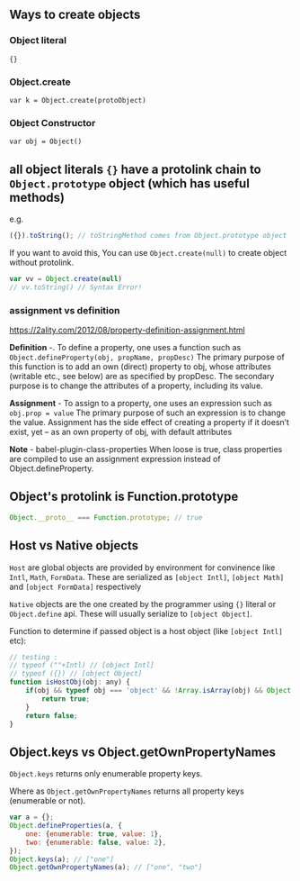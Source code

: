

## Ways to create objects

### Object literal

`{}`

### Object.create

`var k = Object.create(protoObject)`

### Object Constructor

`var obj = Object()`

## all object literals `{}` have a protolink chain to `Object.prototype` object (which has useful methods)

e.g.
```js
({}).toString(); // toStringMethod comes from Object.prototype object
```

If you want to avoid this, You can use `Object.create(null)` to create object without protolink.

```js
var vv = Object.create(null)
// vv.toString() // Syntax Error!
``` 

### assignment vs definition

https://2ality.com/2012/08/property-definition-assignment.html

**Definition** -. To define a property, one uses a function such as
    `Object.defineProperty(obj, propName, propDesc)`
The primary purpose of this function is to add an own (direct) property to obj, whose attributes (writable etc., see below) are as specified by propDesc. The secondary purpose is to change the attributes of a property, including its value.


**Assignment** - To assign to a property, one uses an expression such as
    `obj.prop = value`
    The primary purpose of such an expression is to change the value.
    Assignment has the side effect of creating a property if it doesn’t exist, yet – as an own property of obj, with default attributes

**Note** - babel-plugin-class-properties When loose is true, class properties are compiled to use an assignment expression instead of Object.defineProperty.

## Object's protolink is Function.prototype

```js
Object.__proto__ === Function.prototype; // true
```

## Host vs Native objects

`Host` are global objects are provided by environment for convinence like `Intl`, `Math`, `FormData`. These are serialized as `[object Intl]`, `[object Math]` and `[object FormData]` respectively

`Native` objects are the one created by the programmer using `{}` literal or `Object.define` api. These will usually serialize to `[object Object]`.

Function to determine if passed object is a host object (like `[object Intl]` etc):
```js
// testing : 
// typeof (""+Intl) // [object Intl]
// typeof ({}) // [object Object]
function isHostObj(obj: any) {
    if(obj && typeof obj === 'object' && !Array.isArray(obj) && Object.prototype.toString.call(obj)!== '[object Object]') {
        return true;
    }
    return false;
}
```

## Object.keys vs Object.getOwnPropertyNames

`Object.keys` returns only enumerable property keys.

Where as `Object.getOwnPropertyNames` returns all property keys (enumerable or not).

```js
var a = {};
Object.defineProperties(a, {
    one: {enumerable: true, value: 1},
    two: {enumerable: false, value: 2},
});
Object.keys(a); // ["one"]
Object.getOwnPropertyNames(a); // ["one", "two"]
```